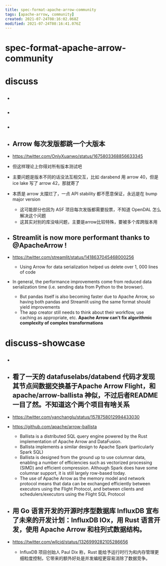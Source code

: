 ```yaml
---
title: spec-format-apache-arrow-community
tags: [apache-arrow, community]
created: 2021-07-24T08:16:02.068Z
modified: 2021-07-24T08:16:41.076Z
---
```


# spec-format-apache-arrow-community

# discuss

- ## 

- ## 

- ## 

- ## Arrow 每次发版都跳一个大版本
- https://twitter.com/OnlyXuanwo/status/1675803368856633345
- 但这样理论上你得对所有版本测试吧
- 主要问题是版本不同的话没法互相交互，比如 darabend 用 arrow 40，但是 ice lake 写了 arrow 42，那就寄了
- 本质是 arrow 太摆烂了，一点 API stability 都不愿意保证，永远是在 bump major version
  - 这可能部分也因为 ASF 项目每次发版都需要投票，不知道 OpenDAL 怎么解决这个问题
  - 这其实对别的库没啥问题，主要是arrow比较特殊，要被多个库跨版本用

- ## Streamlit is now more performant thanks to @ApacheArrow !
- https://twitter.com/streamlit/status/1418637045468000256
  - Using Arrow for data serialization helped us delete over 1, 000 lines of code 
- In general, the performance improvements come from reduced data serialization time (i.e. sending data from Python to the browser).
  - But pandas itself is also becoming faster due to Apache Arrow, so having both pandas and Streamlit using the same format should yield improvements
  - The app creator still needs to think about their workflow, use caching as appropriate, etc. **Apache Arrow can't fix algorithmic complexity of complex transformations**

# discuss-showcase
- ## 

- ## 看了一天的 datafuselabs/databend 代码才发现其节点间数据交换基于Apache Arrow Flight，和 apache/arrow-ballista 神似，不过后者README一目了然。不知道这个两个项目有啥关系
- https://twitter.com/yanchanglu/status/1578758012994433030
- https://github.com/apache/arrow-ballista
  - Ballista is a distributed SQL query engine powered by the Rust implementation of Apache Arrow and DataFusion.
  - Ballista implements a similar design to Apache Spark (particularly Spark SQL)
  - Ballista is designed from the ground up to use columnar data, enabling a number of efficiencies such as vectorized processing (SIMD) and efficient compression. Although Spark does have some columnar support, it is still largely row-based today.
  - The use of Apache Arrow as the memory model and network protocol means that data can be exchanged efficiently between executors using the Flight Protocol, and between clients and schedulers/executors using the Flight SQL Protocol

- ## 用 Go 语言开发的开源时序型数据库 InfluxDB 宣布了未来的开发计划：InfluxDB IOx，用 Rust 语言开发，使用 Apache Arrow 和柱列式数据结构。
- https://twitter.com/wllcjd/status/1326999282105286656
  - InfluxDB 项目创始人 Paul Dix 称，Rust 能给予运行时行为和内存管理更细粒度控制，它带来的额外好处是并发编程更容易消除了数据竞争。
